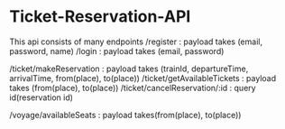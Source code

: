 # Ticket-Reservation-API
This api consists of many endpoints
/register : payload takes (email, password, name)
/login : payload takes (email, password)

/ticket/makeReservation : payload takes (trainId, departureTime, arrivalTime, from(place), to(place))
/ticket/getAvailableTickets : payload takes (from(place), to(place))
/ticket/cancelReservation/:id : query id(reservation id)


/voyage/availableSeats : payload takes(from(place), to(place))


